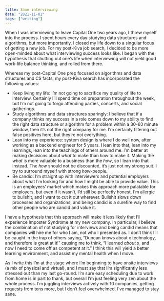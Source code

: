 ```yaml
---
title: Sane interviewing
date: "2021-11-01"
tags: ["writing"]
---
```


When I was interviewing to leave Capital One two years ago, I threw myself into the process. I spent hours every day studying data structures and algorithms, but more importantly, I closed my life down to a singular focus of getting a new job. For my post-Kiva job search, I decided to be more open-minded about what interviewing success looks like. I began with the hypothesis that shutting out one’s life when interviewing will not yield good work-life balance thinking, and rolled from there. 

Whereas my post-Capital One prep focused on algorithms and data structures and CS facts, my post-Kiva search has incorporated the following values:
* Keep living my life: I’m not going to sacrifice my quality of life to interview. Certainly I’ll spend time on preparation throughout the week, but I’m not going to forgo attending parties, concerts, and social gatherings.
* Study algorithms and data structures sparingly: I believe that if a company thinks my success in a role comes down to my ability to find the right data structure or algorithm for a problem within a 30-60 minute window, then it’s not the right company for me. I’m certainly filtering out false positives here, but they’re not everything.
* Lean into my experience: system design is where I do well now, after working as a backend engineer for 5 years. I lean into that, lean into my learnings, lean into the teachings of others around me. I’m better at making decisions about _what_ to make than _how_ to make it. Making the _what_ is more valuable to a business than the _how_, so I lean into that instead. The _how_ should not be discounted, it’s just not my strong suit. I try to surround myself with strong _how_-people.
* Be candid: I’m straight up with interviewers and potential employers about what I’m looking for and how I might be able to provide value. This is an employees’ market which makes this approach more palatable for employers, but even if it wasn’t, I’d still be perfectly honest. I’m allergic to bullshit, and I want to cut it out wherever. Bullshit slows down processes and organizations, and being candid is a surefire way to find other people who are candid and value it.  

I have a hypothesis that this approach will make it less likely that I’ll experience Imposter Syndrome at my new company. In particular, I believe the combination of not studying for interviews and being candid means that companies will hire me for who I am, not who I presented as. I don’t think I’ll be caught in the trap of others saying, “Duncan knows about x technology, and therefore is great at it!” causing me to think, “I learned _about_ x, and now I need to come off as competent at it.” I think this will yield a better learning environment, and assist my mental health when I move. 

As I write this I’m at the stage where I’m beginning to have onsite interviews (a mix of physical and virtual), and I must say that I’m significantly less stressed out than my last go-round. I’m sure easy scheduling due to work from home is in part to thank, but overall I’m just feeling very zen about the whole process. I’m juggling interviews actively with 10 companies, getting requests from tons more, but I don’t feel overwhelmed. I’ve managed to stay sane.